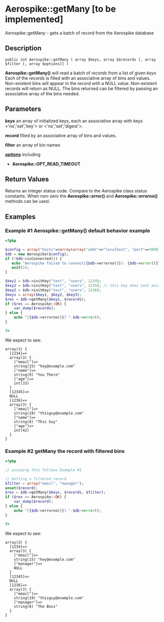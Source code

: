 
# Aerospike::getMany  \[to be implemented\]

Aerospike::getMany - gets a batch of record from the Aerospike database

## Description

```
public int Aerospike::getMany ( array $keys, array &$records [, array $filter [, array $options]] )
```

**Aerospike::getMany()** will read a batch of *records* from a list of given *keys*
Each of the *records* is filled with an associative array of bins and values.
Non-existent bins will appear in the *record* with a NULL value. Non-existent
records will return as NULL.
The bins returned can be filtered by passing an associative array of the bins needed.

## Parameters

**keys** an array of initialized keys, each an associative array with keys <'ns','set','key'> or <'ns','set','digest'>.

**record** filled by an associative array of bins and values.

**filter** an array of bin names

**[options](aerospike.md)** including
- **Aerospike::OPT_READ_TIMEOUT**

## Return Values

Returns an integer status code.  Compare to the Aerospike class status
constants.  When non-zero the **Aerospike::error()** and
**Aerospike::errorno()** methods can be used.

## Examples

### Example #1 Aerospike::getMany() default behavior example

```php
<?php

$config = array("hosts"=>array(array("addr"=>"localhost", "port"=>3000)));
$db = new Aerospike($config);
if (!$db->isConnected()) {
   echo "Aerospike failed to connect[{$db->errorno()}]: {$db->error()}\n";
   exit(1);
}

$key1 = $db->initKey("test", "users", 1234);
$key2 = $db->initKey("test", "users", 1235); // this key does noot exist
$key2 = $db->initKey("test", "users", 1236);
$keys = array($key1, $key2, $key3);
$res = $db->getMany($keys, $records);
if ($res == Aerospike::OK) {
    var_dump($records);
} else {
    echo "[{$db->errorno()}] ".$db->error();
}

?>
```

We expect to see:

```
array(3) {
  [1234]=>
  array(3) {
    ["email"]=>
    string(15) "hey@example.com"
    ["name"]=>
    string(9) "You There"
    ["age"]=>
    int(33)
  }
  [12345]=>
  NULL
  [1236]=>
  array(3) {
    ["email"]=>
    string(19) "thisguy@example.com"
    ["name"]=>
    string(8) "This Guy"
    ["age"]=>
    int(42)
  }
}
```

### Example #2 getMany the record with filtered bins

```php
<?php

// assuming this follows Example #1

// Getting a filtered record
$filter = array("email", "manager");
unset($record);
$res = $db->getMany($keys, $records, $filter);
if ($res == Aerospike::OK) {
    var_dump($record);
} else {
    echo "[{$db->errorno()}] ".$db->error();
}

?>
```

We expect to see:

```
array(3) {
  [1234]=>
  array(3) {
    ["email"]=>
    string(15) "hey@example.com"
    ["manager"]=>
    NULL
  }
  [12345]=>
  NULL
  [1236]=>
  array(3) {
    ["email"]=>
    string(19) "thisguy@example.com"
    ["manager"]=>
    string(8) "The Boss"
  }
}
```

